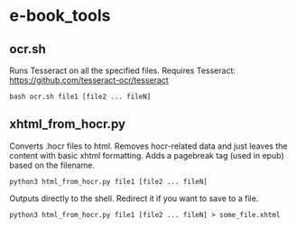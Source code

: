 # e-book_tools

## ocr.sh
Runs Tesseract on all the specified files. Requires Tesseract: https://github.com/tesseract-ocr/tesseract

    bash ocr.sh file1 [file2 ... fileN]

## xhtml_from_hocr.py
Converts .hocr files to html. Removes hocr-related data and just leaves the content with basic xhtml formatting. Adds a pagebreak tag (used in epub) based on the filename. 

    python3 html_from_hocr.py file1 [file2 ... fileN]

Outputs directly to the shell. Redirect it if you want to save to a file.

	python3 html_from_hocr.py file1 [file2 ... fileN] > some_file.xhtml
